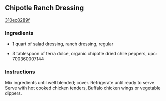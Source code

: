 ## Chipotle Ranch Dressing

[310ec8289f](http://www.kraftrecipes.com/recipes/chipotle-ranch-dressing-96987.aspx)

### Ingredients

 - 1 quart of salad dressing, ranch dressing, regular

 - 3 tablespoon of terra dolce, organic chipotle dried chile peppers, upc: 700360007144

### Instructions

Mix ingredients until well blended; cover. Refrigerate until ready to serve. Serve with hot cooked chicken tenders, Buffalo chicken wings or vegetable dippers.